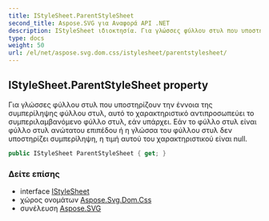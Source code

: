 ```yaml
---
title: IStyleSheet.ParentStyleSheet
second_title: Aspose.SVG για Αναφορά API .NET
description: IStyleSheet ιδιοκτησία. Για γλώσσες φύλλου στυλ που υποστηρίζουν την έννοια της συμπερίληψης φύλλου στυλ αυτό το χαρακτηριστικό αντιπροσωπεύει το συμπεριλαμβανόμενο φύλλο στυλ εάν υπάρχει. Εάν το φύλλο στυλ είναι φύλλο στυλ ανώτατου επιπέδου ή η γλώσσα του φύλλου στυλ δεν υποστηρίζει συμπερίληψη η τιμή αυτού του χαρακτηριστικού είναι null.
type: docs
weight: 50
url: /el/net/aspose.svg.dom.css/istylesheet/parentstylesheet/
---
```

## IStyleSheet.ParentStyleSheet property

Για γλώσσες φύλλου στυλ που υποστηρίζουν την έννοια της συμπερίληψης φύλλου στυλ, αυτό το χαρακτηριστικό αντιπροσωπεύει το συμπεριλαμβανόμενο φύλλο στυλ, εάν υπάρχει. Εάν το φύλλο στυλ είναι φύλλο στυλ ανώτατου επιπέδου ή η γλώσσα του φύλλου στυλ δεν υποστηρίζει συμπερίληψη, η τιμή αυτού του χαρακτηριστικού είναι null.

```csharp
public IStyleSheet ParentStyleSheet { get; }
```

### Δείτε επίσης

* interface [IStyleSheet](../)
* χώρος ονομάτων [Aspose.Svg.Dom.Css](../../istylesheet/)
* συνέλευση [Aspose.SVG](../../../)


